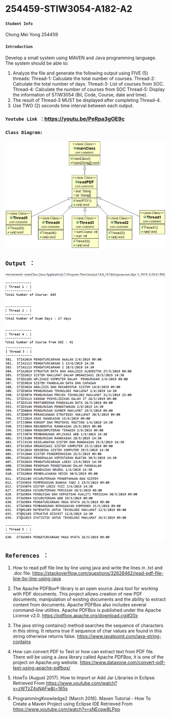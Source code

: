 # 254459-STIW3054-A182-A2
#### ```Student Info```
Chong Mei Yong 254459

#### ```Introduction```
Develop a small system using MAVEN and Java programming language. The system should be able to:
1. Analyze the file and generate the following output using FIVE (5) threads: 
Thread-1: Calculate the total number of courses.
Thread-2: Calculate the total number of days.
Thread-3: List of courses from SOC.
Thread-4: Calculate the number of courses from SOC
Thread-5: Display the information of STIW3054 (Bil, Code, Course, date and time).
2. The result of Thread-3 MUST be displayed after completing Thread-4.
3. Use TWO (2) seconds time interval between each output.

### ```Youtube Link ：```https://youtu.be/PeRpa3gOE9c

### ```Class Diagram: ```
![](https://github.com/ChongMeiYong/254459-STIW3054-A182-A2/blob/master/Assignment2.png)

## ```Output ：```
![](https://github.com/ChongMeiYong/254459-STIW3054-A182-A2/blob/master/output.PNG)
![](https://github.com/ChongMeiYong/254459-STIW3054-A182-A2/blob/master/output1.PNG)
![](https://github.com/ChongMeiYong/254459-STIW3054-A182-A2/blob/master/output2.PNG)

## ```References ：```

1. How to read pdf file line by line using java and write the lines in .txt and .doc file.
https://stackoverflow.com/questions/32628462/read-pdf-file-line-by-line-using-java

2. The Apache PDFBox® library is an open source Java tool for working with PDF documents. 
This project allows creation of new PDF documents, manipulation of existing documents and the ability to extract content from documents. 
Apache PDFBox also includes several command-line utilities. Apache PDFBox is published under the Apache License v2.0.
https://pdfbox.apache.org/download.cgi#20x


3. The java string contains() method searches the sequence of characters in this string. 
It returns true if sequence of char values are found in this string otherwise returns false.
https://www.javatpoint.com/java-string-contains


4. How can convert PDF to Text or how can extract text from PDF file.
There will be using a Java library called Apache PDFBox, it is one of the project on Apache.org website.
https://www.dataxone.com/convert-pdf-text-using-apache-pdfbox/


5. HowTo (August 2017). How to Import or Add Jar Libraries in Eclipse.
Retrieved From https://www.youtube.com/watch?v=zWTzZ4sNAFw&t=165s

6. ProgrammingKnowledge2 (March 2016). Maven Tutorial - How To Create a Maven Project using Eclipse IDE
Retrieved From https://www.youtube.com/watch?v=sNEcpw8LPpo
